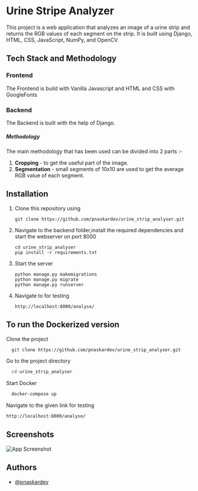 
# Urine Stripe Analyzer

This project is a web application that analyzes an image of a urine strip and returns the RGB values of each segment on the strip. It is built using Django, HTML, CSS, JavaScript, NumPy, and OpenCV.

Tech Stack and Methodology
----------

### Frontend

The Frontend is build with Vanilla Javascript and HTML and CSS with GoogleFonts

### Backend

The Backend is built with the help of Django.

##### Methodology

The main methodology that has been used can be divided into 2 parts :-

1. **Cropping** - to get the useful part of the image.
2. **Segmentation** - small segments of 10x10 are used to get the average RGB value of each segment.

## Installation

1. Clone this repository using

   ```
   git clone https://github.com/pnaskardev/urine_strip_analyser.git
   ```

2. Navigate to the backend folder,install the required dependencies and start the webserver on port 8000

   ```
   cd urine_strip_analyser
   pip install -r requirements.txt
   ```

3. Start the server
    ```
   python manage.py makemigrations
   python manage.py migrate
   python manage.py runserver
   ```

4. Navigate to for testing
    ```
   http://localhost:8000/analyse/
   ```

## To run the Dockerized version

Clone the project

```bash
  git clone https://github.com/pnaskardev/urine_strip_analyser.git
```

Go to the project directory

```bash
  cd urine_strip_analyser
```

Start Docker

```bash
  docker-compose up
```

Navigate to the given link for testing

```bash
http://localhost:8000/analyse/
```


## Screenshots

![App Screenshot](https://via.placeholder.com/468x300?text=App+Screenshot+Here)


## Authors

- [@pnaskardev](https://www.github.com/pnaskardev)

